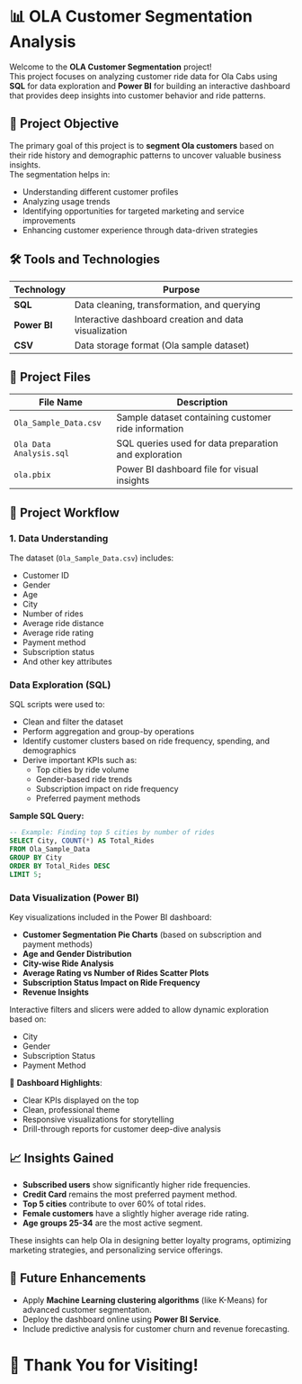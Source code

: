 # 📊 OLA Customer Segmentation Analysis

Welcome to the **OLA Customer Segmentation** project!  
This project focuses on analyzing customer ride data for Ola Cabs using **SQL** for data exploration and **Power BI** for building an interactive dashboard that provides deep insights into customer behavior and ride patterns.



## 🚀 Project Objective

The primary goal of this project is to **segment Ola customers** based on their ride history and demographic patterns to uncover valuable business insights.  
The segmentation helps in:

- Understanding different customer profiles
- Analyzing usage trends
- Identifying opportunities for targeted marketing and service improvements
- Enhancing customer experience through data-driven strategies



## 🛠️ Tools and Technologies

| Technology   | Purpose                            |
|--------------|------------------------------------|
| **SQL**      | Data cleaning, transformation, and querying |
| **Power BI** | Interactive dashboard creation and data visualization |
| **CSV**      | Data storage format (Ola sample dataset) |



## 📂 Project Files

| File Name                   | Description |
|------------------------------|-------------|
| `Ola_Sample_Data.csv`         | Sample dataset containing customer ride information |
| `Ola Data Analysis.sql`       | SQL queries used for data preparation and exploration |
| `ola.pbix`                    | Power BI dashboard file for visual insights |



## 🧩 Project Workflow

### 1. Data Understanding

The dataset (`Ola_Sample_Data.csv`) includes:

- Customer ID
- Gender
- Age
- City
- Number of rides
- Average ride distance
- Average ride rating
- Payment method
- Subscription status
- And other key attributes



###  Data Exploration (SQL)

SQL scripts were used to:

- Clean and filter the dataset
- Perform aggregation and group-by operations
- Identify customer clusters based on ride frequency, spending, and demographics
- Derive important KPIs such as:
  - Top cities by ride volume
  - Gender-based ride trends
  - Subscription impact on ride frequency
  - Preferred payment methods

**Sample SQL Query:**

```sql
-- Example: Finding top 5 cities by number of rides
SELECT City, COUNT(*) AS Total_Rides
FROM Ola_Sample_Data
GROUP BY City
ORDER BY Total_Rides DESC
LIMIT 5;
```

###  Data Visualization (Power BI)

Key visualizations included in the Power BI dashboard:

- **Customer Segmentation Pie Charts** (based on subscription and payment methods)
- **Age and Gender Distribution**
- **City-wise Ride Analysis**
- **Average Rating vs Number of Rides Scatter Plots**
- **Subscription Status Impact on Ride Frequency**
- **Revenue Insights**

Interactive filters and slicers were added to allow dynamic exploration based on:

- City
- Gender
- Subscription Status
- Payment Method



🚀 **Dashboard Highlights**:

- Clear KPIs displayed on the top
- Clean, professional theme
- Responsive visualizations for storytelling
- Drill-through reports for customer deep-dive analysis



## 📈 Insights Gained

- **Subscribed users** show significantly higher ride frequencies.
- **Credit Card** remains the most preferred payment method.
- **Top 5 cities** contribute to over 60% of total rides.
- **Female customers** have a slightly higher average ride rating.
- **Age groups 25-34** are the most active segment.

These insights can help Ola in designing better loyalty programs, optimizing marketing strategies, and personalizing service offerings.





## 📜 Future Enhancements

- Apply **Machine Learning clustering algorithms** (like K-Means) for advanced customer segmentation.
- Deploy the dashboard online using **Power BI Service**.
- Include predictive analysis for customer churn and revenue forecasting.





# 🏁 Thank You for Visiting!
